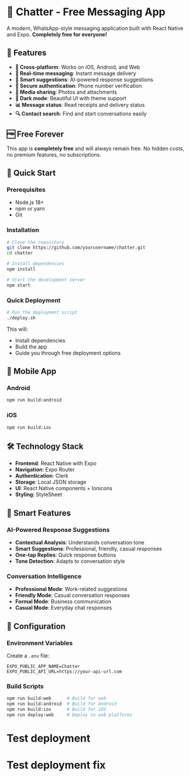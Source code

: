 # 💬 Chatter - Free Messaging App

A modern, WhatsApp-style messaging application built with React Native and Expo. **Completely free for everyone!**

## 🌟 Features

- **📱 Cross-platform**: Works on iOS, Android, and Web
- **💬 Real-time messaging**: Instant message delivery
- **🎯 Smart suggestions**: AI-powered response suggestions
- **🔐 Secure authentication**: Phone number verification
- **📸 Media sharing**: Photos and attachments
- **🌙 Dark mode**: Beautiful UI with theme support
- **📊 Message status**: Read receipts and delivery status
- **🔍 Contact search**: Find and start conversations easily

## 🆓 Free Forever

This app is **completely free** and will always remain free. No hidden costs, no premium features, no subscriptions.

## 🚀 Quick Start

### Prerequisites
- Node.js 18+
- npm or yarn
- Git

### Installation

```bash
# Clone the repository
git clone https://github.com/yourusername/chatter.git
cd chatter

# Install dependencies
npm install

# Start the development server
npm start
```

### Quick Deployment

```bash
# Run the deployment script
./deploy.sh
```

This will:
- Install dependencies
- Build the app
- Guide you through free deployment options



## 📱 Mobile App

### Android
```bash
npm run build:android
```

### iOS
```bash
npm run build:ios
```

## 🛠️ Technology Stack

- **Frontend**: React Native with Expo
- **Navigation**: Expo Router
- **Authentication**: Clerk
- **Storage**: Local JSON storage
- **UI**: React Native components + Ionicons
- **Styling**: StyleSheet

## 🎯 Smart Features

### AI-Powered Response Suggestions
- **Contextual Analysis**: Understands conversation tone
- **Smart Suggestions**: Professional, friendly, casual responses
- **One-tap Replies**: Quick response buttons
- **Tone Detection**: Adapts to conversation style

### Conversation Intelligence
- **Professional Mode**: Work-related suggestions
- **Friendly Mode**: Casual conversation responses
- **Formal Mode**: Business communication
- **Casual Mode**: Everyday chat responses

## 🔧 Configuration

### Environment Variables
Create a `.env` file:
```env
EXPO_PUBLIC_APP_NAME=Chatter
EXPO_PUBLIC_API_URL=https://your-api-url.com
```

### Build Scripts
```bash
npm run build:web      # Build for web
npm run build:android  # Build for Android
npm run build:ios      # Build for iOS
npm run deploy:web     # Deploy to web platforms
```

# Test deployment
# Test deployment fix
